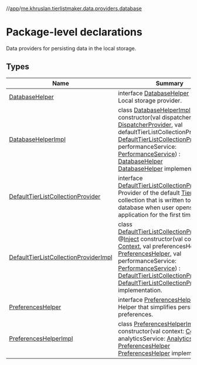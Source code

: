 //[app](../../index.md)/[me.khruslan.tierlistmaker.data.providers.database](index.md)

# Package-level declarations

Data providers for persisting data in the local storage.

## Types

| Name | Summary |
|---|---|
| [DatabaseHelper](-database-helper/index.md) | interface [DatabaseHelper](-database-helper/index.md)<br>Local storage provider. |
| [DatabaseHelperImpl](-database-helper-impl/index.md) | class [DatabaseHelperImpl](-database-helper-impl/index.md) @[Inject](https://javax-inject.github.io/javax-inject/api/javax/inject/Inject.html) constructor(val dispatcherProvider: [DispatcherProvider](../me.khruslan.tierlistmaker.data.providers.dispatchers/-dispatcher-provider/index.md), val defaultTierListCollectionProvider: [DefaultTierListCollectionProvider](-default-tier-list-collection-provider/index.md), val performanceService: [PerformanceService](../me.khruslan.tierlistmaker.util.performance/-performance-service/index.md)) : [DatabaseHelper](-database-helper/index.md)<br>[DatabaseHelper](-database-helper/index.md) implementation. |
| [DefaultTierListCollectionProvider](-default-tier-list-collection-provider/index.md) | interface [DefaultTierListCollectionProvider](-default-tier-list-collection-provider/index.md)<br>Provider of the default [TierList](../me.khruslan.tierlistmaker.data.models.tierlist/-tier-list/index.md) collection that is written to the database when user opens the application for the first time. |
| [DefaultTierListCollectionProviderImpl](-default-tier-list-collection-provider-impl/index.md) | class [DefaultTierListCollectionProviderImpl](-default-tier-list-collection-provider-impl/index.md) @[Inject](https://javax-inject.github.io/javax-inject/api/javax/inject/Inject.html) constructor(val context: [Context](https://developer.android.com/reference/kotlin/android/content/Context.html), val preferencesHelper: [PreferencesHelper](-preferences-helper/index.md), val performanceService: [PerformanceService](../me.khruslan.tierlistmaker.util.performance/-performance-service/index.md)) : [DefaultTierListCollectionProvider](-default-tier-list-collection-provider/index.md)<br>[DefaultTierListCollectionProvider](-default-tier-list-collection-provider/index.md) implementation. |
| [PreferencesHelper](-preferences-helper/index.md) | interface [PreferencesHelper](-preferences-helper/index.md)<br>Helper that simplifies persisting user preferences. |
| [PreferencesHelperImpl](-preferences-helper-impl/index.md) | class [PreferencesHelperImpl](-preferences-helper-impl/index.md) @[Inject](https://javax-inject.github.io/javax-inject/api/javax/inject/Inject.html) constructor(val context: [Context](https://developer.android.com/reference/kotlin/android/content/Context.html), val analyticsService: [AnalyticsService](../me.khruslan.tierlistmaker.util.analytics/-analytics-service/index.md)) : [PreferencesHelper](-preferences-helper/index.md)<br>[PreferencesHelper](-preferences-helper/index.md) implementation. |
